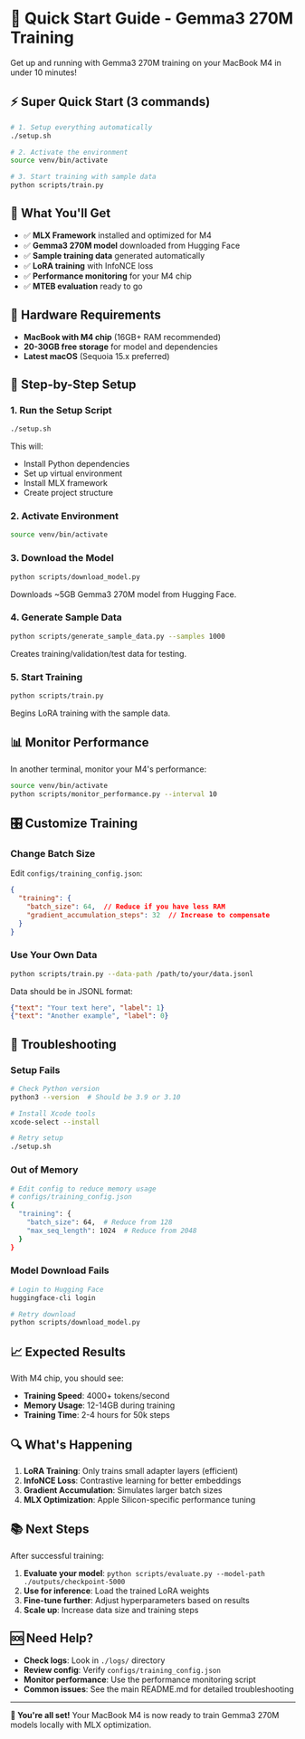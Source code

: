 # 🚀 Quick Start Guide - Gemma3 270M Training

Get up and running with Gemma3 270M training on your MacBook M4 in under 10 minutes!

## ⚡ Super Quick Start (3 commands)

```bash
# 1. Setup everything automatically
./setup.sh

# 2. Activate the environment
source venv/bin/activate

# 3. Start training with sample data
python scripts/train.py
```

## 🎯 What You'll Get

- ✅ **MLX Framework** installed and optimized for M4
- ✅ **Gemma3 270M model** downloaded from Hugging Face
- ✅ **Sample training data** generated automatically
- ✅ **LoRA training** with InfoNCE loss
- ✅ **Performance monitoring** for your M4 chip
- ✅ **MTEB evaluation** ready to go

## 📱 Hardware Requirements

- **MacBook with M4 chip** (16GB+ RAM recommended)
- **20-30GB free storage** for model and dependencies
- **Latest macOS** (Sequoia 15.x preferred)

## 🔧 Step-by-Step Setup

### 1. Run the Setup Script
```bash
./setup.sh
```
This will:
- Install Python dependencies
- Set up virtual environment
- Install MLX framework
- Create project structure

### 2. Activate Environment
```bash
source venv/bin/activate
```

### 3. Download the Model
```bash
python scripts/download_model.py
```
Downloads ~5GB Gemma3 270M model from Hugging Face.

### 4. Generate Sample Data
```bash
python scripts/generate_sample_data.py --samples 1000
```
Creates training/validation/test data for testing.

### 5. Start Training
```bash
python scripts/train.py
```
Begins LoRA training with the sample data.

## 📊 Monitor Performance

In another terminal, monitor your M4's performance:

```bash
source venv/bin/activate
python scripts/monitor_performance.py --interval 10
```

## 🎛️ Customize Training

### Change Batch Size
Edit `configs/training_config.json`:
```json
{
  "training": {
    "batch_size": 64,  // Reduce if you have less RAM
    "gradient_accumulation_steps": 32  // Increase to compensate
  }
}
```

### Use Your Own Data
```bash
python scripts/train.py --data-path /path/to/your/data.jsonl
```

Data should be in JSONL format:
```json
{"text": "Your text here", "label": 1}
{"text": "Another example", "label": 0}
```

## 🚨 Troubleshooting

### Setup Fails
```bash
# Check Python version
python3 --version  # Should be 3.9 or 3.10

# Install Xcode tools
xcode-select --install

# Retry setup
./setup.sh
```

### Out of Memory
```bash
# Edit config to reduce memory usage
# configs/training_config.json
{
  "training": {
    "batch_size": 64,  # Reduce from 128
    "max_seq_length": 1024  # Reduce from 2048
  }
}
```

### Model Download Fails
```bash
# Login to Hugging Face
huggingface-cli login

# Retry download
python scripts/download_model.py
```

## 📈 Expected Results

With M4 chip, you should see:
- **Training Speed**: 4000+ tokens/second
- **Memory Usage**: 12-14GB during training
- **Training Time**: 2-4 hours for 50k steps

## 🔍 What's Happening

1. **LoRA Training**: Only trains small adapter layers (efficient)
2. **InfoNCE Loss**: Contrastive learning for better embeddings
3. **Gradient Accumulation**: Simulates larger batch sizes
4. **MLX Optimization**: Apple Silicon-specific performance tuning

## 📚 Next Steps

After successful training:
1. **Evaluate your model**: `python scripts/evaluate.py --model-path ./outputs/checkpoint-5000`
2. **Use for inference**: Load the trained LoRA weights
3. **Fine-tune further**: Adjust hyperparameters based on results
4. **Scale up**: Increase data size and training steps

## 🆘 Need Help?

- **Check logs**: Look in `./logs/` directory
- **Review config**: Verify `configs/training_config.json`
- **Monitor performance**: Use the performance monitoring script
- **Common issues**: See the main README.md for detailed troubleshooting

---

**🎉 You're all set!** Your MacBook M4 is now ready to train Gemma3 270M models locally with MLX optimization.
